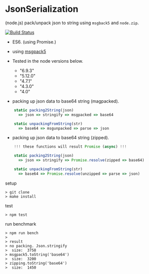 # JsonSerialization
(node.js) pack/unpack json to string using `msgback5` and `node.zip`.

[![Build Status](https://travis-ci.org/hirowaki/json-pack.svg?branch=master)](https://travis-ci.org/hirowaki/json-pack)

* ES6. (using Promise.)
* using [msgpack5](https://www.npmjs.com/package/msgpack5)
* Tested in the node versions below.
  - "6.9.3"
  - "5.12.0"
  - "4.7.1"
  - "4.3.0"
  - "4.0"

* packing up json data to base64 string (magpacked).
```js
    static packing2String(json)
      => json => stringify => msgpacked => base64

    static unpackingFromString(str)
      => base64 => msgunpacked => parse => json
```

* packing up json data to base64 string (zipped).
```js
    !!! these functions will result Promise (async) !!!

    static packing2String(json)
      => json => stringify => Promise.resolve(zipped => base64)

    static unpackingFromString(str)
      => base64 => Promise.resolve(unzipped => parse => json)
```

setup
```
> git clone
> make install
```

test
```
> npm test
```

run benchmark
```
> npm run bench
>
> result
> no packing. Json.stringify
>  size:  3758
> msgpack5.toString('base64')
>  size:  3200
> zipping.toString('base64')
>  size:  1450
```


